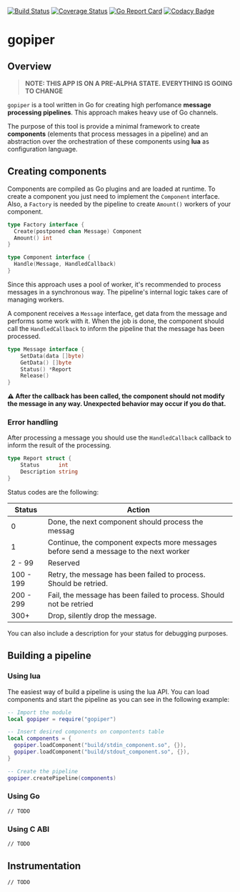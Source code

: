 [![Build Status](https://travis-ci.org/Bigomby/gopiper.svg?branch=master)](https://travis-ci.org/Bigomby/gopiper)
[![Coverage Status](https://coveralls.io/repos/github/Bigomby/gopiper/badge.svg?branch=master)](https://coveralls.io/github/Bigomby/gopiper?branch=master)
[![Go Report Card](https://goreportcard.com/badge/github.com/Bigomby/gopiper)](https://goreportcard.com/report/github.com/Bigomby/gopiper)
[![Codacy Badge](https://api.codacy.com/project/badge/Grade/d16082f693d247759084d54ba2f1db3d)](https://www.codacy.com/app/Bigomby/gopiper?utm_source=github.com&amp;utm_medium=referral&amp;utm_content=Bigomby/gopiper&amp;utm_campaign=Badge_Grade)

# gopiper

## Overview

> **NOTE: THIS APP IS ON A PRE-ALPHA STATE. EVERYTHING IS GOING TO CHANGE**

`gopiper` is a tool written in Go for creating high perfomance **message
processing pipelines**. This approach makes heavy use of Go channels.

The purpose of this tool is provide a minimal framework to create
**components** (elements that process messages in a pipeline) and an
abstraction over the orchestration of these components using **lua** as
configuration language.

## Creating components

Components are compiled as Go plugins and are loaded at runtime. To create a
component you just need to implement the `Component` interface.
Also, a `Factory` is needed by the pipeline to create `Amount()`
workers of your component.

```go
type Factory interface {
  Create(postponed chan Message) Component
  Amount() int
}

type Component interface {
  Handle(Message, HandledCallback)
}
```

Since this approach uses a pool of worker, it's recommended to process messages
in a synchronous way. The pipeline's internal logic takes care of managing
workers.

A component receives a `Message` interface, get data from the message and
performs some work with it. When the job is done, the component should call
the `HandledCallback` to inform the pipeline that the message has been
processed.

```Go
type Message interface {
	SetData(data []byte)
	GetData() []byte
	Status() *Report
	Release()
}
```

**⚠️ After the callback has been called, the component should not modify the
message in any way. Unexpected behavior may occur if you do that.**

### Error handling

After processing a message you should use the `HandledCallback` callback to
inform the result of the processing.

```go
type Report struct {
	Status      int
	Description string
}
```

Status codes are the following:

| Status    | Action                                                           |
|-----------|------------------------------------------------------------------|
| 0         | Done, the next component should process the messag               |
| 1         | Continue, the component expects more messages before send a message to the next worker |
| 2 - 99    | Reserved                                                         |
| 100 - 199 | Retry, the message has been failed to process. Should be retried.|
| 200 - 299 | Fail, the message has been failed to process. Should not be retried |
| 300+      | Drop, silently drop the message.                                 |

You can also include a description for your status for debugging purposes.

## Building a pipeline

### Using lua

The easiest way of build a pipeline is using the lua API. You can load
components and start the pipeline as you can see in the following example:

```lua
-- Import the module
local gopiper = require("gopiper")

-- Insert desired components on compontents table
local components = {
  gopiper.loadComponent("build/stdin_component.so", {}),
  gopiper.loadComponent("build/stdout_component.so", {}),
}

-- Create the pipeline
gopiper.createPipeline(components)
```

### Using Go

`// TODO`

### Using C ABI

`// TODO`

## Instrumentation

`// TODO`
